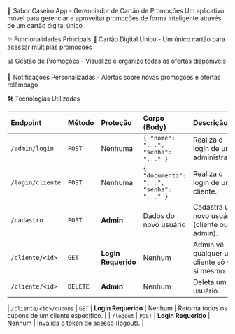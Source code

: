 📱 Sabor Caseiro App - Gerenciador de Cartão de Promoções 
Um aplicativo móvel para gerenciar e aproveitar promoções de forma inteligente através de um cartão digital único.

✨ Funcionalidades Principais
🎯 Cartão Digital Único - Um único cartão para acessar múltiplas promoções

📊 Gestão de Promoções - Visualize e organize todas as ofertas disponíveis

🔔 Notificações Personalizadas - Alertas sobre novas promoções e ofertas relâmpago

🛠️ Tecnologias Utilizadas



| Endpoint | Método | Proteção | Corpo (Body) | Descrição |
| :--- | :--- | :--- | :--- | :--- |
| `/admin/login` | `POST` | Nenhuma | `{ "nome": "...", "senha": "..." }` | Realiza o login de um administrador. |
| `/login/cliente` | `POST` | Nenhuma | `{ "documento": "...", "senha": "..." }` | Realiza o login de um cliente. |
| `/cadastro` | `POST` | **Admin** | Dados do novo usuário | Cadastra um novo usuário (cliente ou admin). |
| `/cliente/<id>` | `GET` | **Login Requerido** | Nenhum | Admin vê qualquer um; cliente só vê a si mesmo. |
| `/cliente/<id>` | `DELETE` | **Admin** | Nenhum | Deleta um usuário. |

| `/cliente/<id>/cupons` | `GET` | **Login Requerido** | Nenhum | Retorna todos os cupons de um cliente específico. |
| `/logout` | `POST` | **Login Requerido** | Nenhum | Invalida o token de acesso (logout). |
